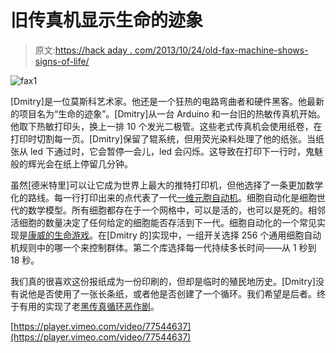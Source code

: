 # 旧传真机显示生命的迹象

> 原文:[https://hack aday . com/2013/10/24/old-fax-machine-shows-signs-of-life/](https://hackaday.com/2013/10/24/old-fax-machine-shows-signs-of-life/)

![fax1](../Images/02a4fba1d4b4b95bc86e5a3d403a71ae.png)

[Dmitry]是一位莫斯科艺术家。他还是一个狂热的电路弯曲者和硬件黑客。他最新的项目名为“生命的迹象”。[Dmitry]从一台 Arduino 和一台旧的热敏传真机开始。他取下热敏打印头，换上一排 10 个发光二极管。这些老式传真机会使用纸卷，在打印时切割每一页。[Dmitry]保留了辊系统，但用荧光染料处理了他的纸张。当纸张从 led 下通过时，它会暂停一会儿，led 会闪烁。这导致在打印下一行时，鬼魅般的辉光会在纸上停留几分钟。

虽然[德米特里]可以让它成为世界上最大的推特打印机，但他选择了一条更加数学化的路线。每一行打印出来的点代表了一代[一维元胞自动机](http://en.wikipedia.org/wiki/Cellular_automaton)。细胞自动化是细胞世代的数学模型。所有细胞都存在于一个网格中，可以是活的，也可以是死的。相邻活细胞的数量决定了任何给定的细胞能否存活到下一代。细胞自动化的一个常见实现是[康威的生命游戏](http://en.wikipedia.org/wiki/Conway%27s_Game_of_Life)。在[Dmitry 的]实现中，一组开关选择 256 个通用细胞自动机规则中的哪一个来控制群体。第二个库选择每一代持续多长时间——从 1 秒到 18 秒。

我们真的很喜欢这份报纸成为一份印刷的，但却是临时的殖民地历史。[Dmitry]没有说他是否使用了一张长条纸，或者他是否创建了一个循环。我们希望是后者。终于有用的实现了老[黑传真循环恶作剧](http://en.wikipedia.org/wiki/Black_fax)。

[https://player.vimeo.com/video/77544637](https://player.vimeo.com/video/77544637)